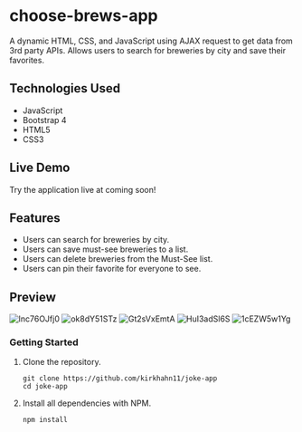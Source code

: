 # choose-brews-app

A dynamic HTML, CSS, and JavaScript using AJAX request to get data from 3rd party APIs. Allows users to search for breweries by city and save their favorites.

## Technologies Used

- JavaScript
- Bootstrap 4
- HTML5
- CSS3

## Live Demo

Try the application live at coming soon!

## Features

- Users can search for breweries by city. 
- Users can save must-see breweries to a list.
- Users can delete breweries from the Must-See list.
- Users can pin their favorite for everyone to see.

## Preview

![Inc76OJfj0](https://user-images.githubusercontent.com/68088188/124788191-c1ddb200-df0e-11eb-828a-86cb48b5d069.gif)
![ok8dY51STz](https://user-images.githubusercontent.com/68088188/124788149-bc806780-df0e-11eb-94b9-c7444913009d.gif)
![Gt2sVxEmtA](https://user-images.githubusercontent.com/68088188/124788196-c30edf00-df0e-11eb-992b-4c2d72bf03be.gif)
![HuI3adSl6S](https://user-images.githubusercontent.com/68088188/124788342-dd48bd00-df0e-11eb-8b03-82dda89a0507.gif)
![1cEZW5w1Yg](https://user-images.githubusercontent.com/68088188/124788344-dde15380-df0e-11eb-8d12-22be6045fe9e.gif)


### Getting Started

1. Clone the repository.

    ```shell
    git clone https://github.com/kirkhahn11/joke-app
    cd joke-app
    ```

1. Install all dependencies with NPM.

    ```shell
    npm install
    ```
